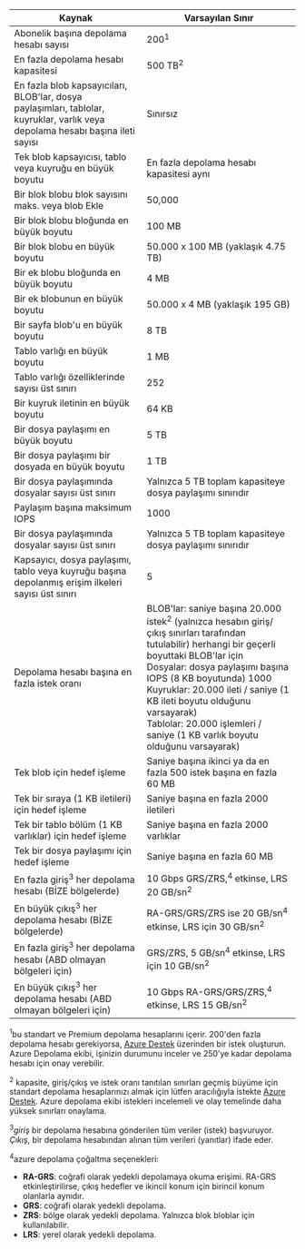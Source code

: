 | Kaynak | Varsayılan Sınır |
| --- | --- |
| Abonelik başına depolama hesabı sayısı |200<sup>1</sup> |
| En fazla depolama hesabı kapasitesi |500 TB<sup>2</sup> |
| En fazla blob kapsayıcıları, BLOB'lar, dosya paylaşımları, tablolar, kuyruklar, varlık veya depolama hesabı başına ileti sayısı |Sınırsız |
| Tek blob kapsayıcısı, tablo veya kuyruğu en büyük boyutu |En fazla depolama hesabı kapasitesi aynı |
| Bir blok blobu blok sayısını maks. veya blob Ekle |50,000 |
| Bir blok blobu bloğunda en büyük boyutu |100 MB |
| Bir blok blobu en büyük boyutu |50.000 x 100 MB (yaklaşık 4.75 TB) |
| Bir ek blobu bloğunda en büyük boyutu |4 MB |
| Bir ek blobunun en büyük boyutu |50.000 x 4 MB (yaklaşık 195 GB) |
| Bir sayfa blob'u en büyük boyutu |8 TB |
| Tablo varlığı en büyük boyutu |1 MB |
| Tablo varlığı özelliklerinde sayısı üst sınırı |252 |
| Bir kuyruk iletinin en büyük boyutu |64 KB |
| Bir dosya paylaşımı en büyük boyutu |5 TB |
| Bir dosya paylaşımı bir dosyada en büyük boyutu |1 TB |
| Bir dosya paylaşımında dosyalar sayısı üst sınırı |Yalnızca 5 TB toplam kapasiteye dosya paylaşımı sınırıdır |
| Paylaşım başına maksimum IOPS |1000 |
| Bir dosya paylaşımında dosyalar sayısı üst sınırı |Yalnızca 5 TB toplam kapasiteye dosya paylaşımı sınırıdır |
| Kapsayıcı, dosya paylaşımı, tablo veya kuyruğu başına depolanmış erişim ilkeleri sayısı üst sınırı |5 |
| Depolama hesabı başına en fazla istek oranı |BLOB'lar: saniye başına 20.000 istek<sup>2</sup> (yalnızca hesabın giriş/çıkış sınırları tarafından tutulabilir) herhangi bir geçerli boyuttaki BLOB'lar için <br />Dosyalar: dosya paylaşımı başına IOPS (8 KB boyutunda) 1000 <br />Kuyruklar: 20.000 ileti / saniye (1 KB ileti boyutu olduğunu varsayarak)<br />Tablolar: 20.000 işlemleri / saniye (1 KB varlık boyutu olduğunu varsayarak) |
| Tek blob için hedef işleme |Saniye başına ikinci ya da en fazla 500 istek başına en fazla 60 MB |
| Tek bir sıraya (1 KB iletileri) için hedef işleme |Saniye başına en fazla 2000 iletileri |
| Tek bir tablo bölüm (1 KB varlıklar) için hedef işleme |Saniye başına en fazla 2000 varlıklar |
| Tek bir dosya paylaşımı için hedef işleme |Saniye başına en fazla 60 MB |
| En fazla giriş<sup>3</sup> her depolama hesabı (BİZE bölgelerde) |10 Gbps GRS/ZRS,<sup>4</sup> etkinse, LRS 20 GB/sn<sup>2</sup> |
| En büyük çıkış<sup>3</sup> her depolama hesabı (BİZE bölgelerde) |RA-GRS/GRS/ZRS ise 20 GB/sn<sup>4</sup> etkinse, LRS için 30 GB/sn<sup>2</sup> |
| En fazla giriş<sup>3</sup> her depolama hesabı (ABD olmayan bölgeleri için) |GRS/ZRS, 5 GB/sn<sup>4</sup> etkinse, LRS için 10 GB/sn<sup>2</sup> |
| En büyük çıkış<sup>3</sup> her depolama hesabı (ABD olmayan bölgeleri için) |10 Gbps RA-GRS/GRS/ZRS,<sup>4</sup> etkinse, LRS 15 GB/sn<sup>2</sup> |

<sup>1</sup>bu standart ve Premium depolama hesaplarını içerir. 200'den fazla depolama hesabı gerekiyorsa, [Azure Destek](https://azure.microsoft.com/support/faq/) üzerinden bir istek oluşturun. Azure Depolama ekibi, işinizin durumunu inceler ve 250’ye kadar depolama hesabı için onay verebilir. 

<sup>2</sup> kapasite, giriş/çıkış ve istek oranı tanıtılan sınırları geçmiş büyüme için standart depolama hesaplarınızı almak için lütfen aracılığıyla istekte [Azure Destek](https://azure.microsoft.com/support/faq/). Azure depolama ekibi istekleri incelemeli ve olay temelinde daha yüksek sınırları onaylama.

<sup>3</sup>*giriş* bir depolama hesabına gönderilen tüm veriler (istek) başvuruyor. *Çıkış*, bir depolama hesabından alınan tüm verileri (yanıtlar) ifade eder.  

<sup>4</sup>azure depolama çoğaltma seçenekleri:
* **RA-GRS**: coğrafi olarak yedekli depolamaya okuma erişimi. RA-GRS etkinleştirilirse, çıkış hedefler ve ikincil konum için birincil konum olanlarla aynıdır.
* **GRS**: coğrafi olarak yedekli depolama. 
* **ZRS**: bölge olarak yedekli depolama. Yalnızca blok bloblar için kullanılabilir. 
* **LRS**: yerel olarak yedekli depolama. 


